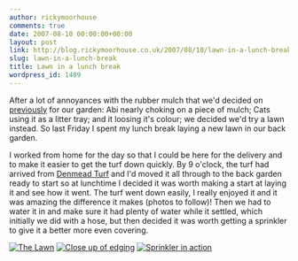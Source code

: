 ```yaml
---
author: rickymoorhouse
comments: true
date: 2007-08-10 00:00:00+00:00
layout: post
link: http://blog.rickymoorhouse.co.uk/2007/08/10/lawn-in-a-lunch-break/
slug: lawn-in-a-lunch-break
title: Lawn in a lunch break
wordpress_id: 1489
---
```


After a lot of annoyances with the rubber mulch that we'd decided on [ previously](http://samespirit.net/ricky/news/302) for our garden:
Abi nearly choking on a piece of mulch; Cats using it as a litter tray; and it loosing it's colour; we decided we'd try a lawn instead. So last Friday I spent my lunch break laying a new lawn in our back garden. 





I worked from home for the day so that I could be here for the delivery and to make it easier to get the turf down quickly. By 9 o'clock, the turf had arrived from [Denmead Turf](http://www.denmeadturf.co.uk/) and I'd moved it all through to the back garden ready to start so at lunchtime I decided it was worth making a start at laying it and see how it went. The turf went down easily, I really enjoyed it and it was amazing the difference it makes (photos to follow)! Then we had to water it in and make sure it had plenty of water while it settled, which initially we did with a hose, but then decided it was worth getting a sprinkler to give it a better more even covering. 


 


[![The Lawn](http://samespirit.net/ricky/images/2007/grass01.png)](http://samespirit.net/ricky/images/2007/grass01.jpg)
[![Close up of edging](http://samespirit.net/ricky/images/2007/grass02.png)](http://samespirit.net/ricky/images/2007/grass02.jpg)
[![Sprinkler in action](http://samespirit.net/ricky/images/2007/grass03.png)](http://samespirit.net/ricky/images/2007/grass03.jpg)


